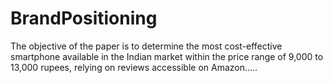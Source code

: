 # BrandPositioning
The objective of the paper is to determine the most cost-effective smartphone available in the Indian market within the price range of 9,000 to 13,000 rupees, relying on reviews accessible on Amazon.....
